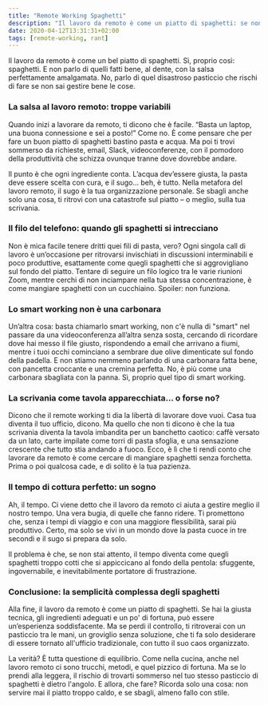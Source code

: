 ```yaml
---
title: "Remote Working Spaghetti"
description: "Il lavoro da remoto è come un piatto di spaghetti: se non lo gestisci bene, finisci per fare un pasticcio."
date: 2020-04-12T13:31:31+02:00
tags: [remote-working, rant]
---
```


Il lavoro da remoto è come un bel piatto di spaghetti. Sì, proprio così: spaghetti. E non parlo di quelli fatti bene, al dente, con la salsa perfettamente amalgamata. No, parlo di quel disastroso pasticcio che rischi di fare se non sai gestire bene le cose.

### La salsa al lavoro remoto: troppe variabili

Quando inizi a lavorare da remoto, ti dicono che è facile. “Basta un laptop, una buona connessione e sei a posto!” Come no. È come pensare che per fare un buon piatto di spaghetti bastino pasta e acqua. Ma poi ti trovi sommerso da richieste, email, Slack, videoconferenze, con il pomodoro della produttività che schizza ovunque tranne dove dovrebbe andare.

Il punto è che ogni ingrediente conta. L’acqua dev’essere giusta, la pasta deve essere scelta con cura, e il sugo… beh, è tutto. Nella metafora del lavoro remoto, il sugo è la tua organizzazione personale. Se sbagli anche solo una cosa, ti ritrovi con una catastrofe sul piatto – o meglio, sulla tua scrivania.

### Il filo del telefono: quando gli spaghetti si intrecciano

Non è mica facile tenere dritti quei fili di pasta, vero? Ogni singola call di lavoro è un’occasione per ritrovarsi invischiati in discussioni interminabili e poco produttive, esattamente come quegli spaghetti che si aggrovigliano sul fondo del piatto. Tentare di seguire un filo logico tra le varie riunioni Zoom, mentre cerchi di non inciampare nella tua stessa concentrazione, è come mangiare spaghetti con un cucchiaino. Spoiler: non funziona.

### Lo smart working non è una carbonara

Un’altra cosa: basta chiamarlo smart working, non c'è nulla di "smart" nel passare da una videoconferenza all’altra senza sosta, cercando di ricordare dove hai messo il file giusto, rispondendo a email che arrivano a fiumi, mentre i tuoi occhi cominciano a sembrare due olive dimenticate sul fondo della padella. E non stiamo nemmeno parlando di una carbonara fatta bene, con pancetta croccante e una cremina perfetta. No, è più come una carbonara sbagliata con la panna. Sì, proprio quel tipo di smart working.

### La scrivania come tavola apparecchiata… o forse no?

Dicono che il remote working ti dia la libertà di lavorare dove vuoi. Casa tua diventa il tuo ufficio, dicono. Ma quello che non ti dicono è che la tua scrivania diventa la tavola imbandita per un banchetto caotico: caffè versato da un lato, carte impilate come torri di pasta sfoglia, e una sensazione crescente che tutto stia andando a fuoco. Ecco, è lì che ti rendi conto che lavorare da remoto è come cercare di mangiare spaghetti senza forchetta. Prima o poi qualcosa cade, e di solito è la tua pazienza.

### Il tempo di cottura perfetto: un sogno

Ah, il tempo. Ci viene detto che il lavoro da remoto ci aiuta a gestire meglio il nostro tempo. Una vera bugia, di quelle che fanno ridere. Ti promettono che, senza i tempi di viaggio e con una maggiore flessibilità, sarai più produttivo. Certo, ma solo se vivi in un mondo dove la pasta cuoce in tre secondi e il sugo si prepara da solo.

Il problema è che, se non stai attento, il tempo diventa come quegli spaghetti troppo cotti che si appiccicano al fondo della pentola: sfuggente, ingovernabile, e inevitabilmente portatore di frustrazione.

### Conclusione: la semplicità complessa degli spaghetti

Alla fine, il lavoro da remoto è come un piatto di spaghetti. Se hai la giusta tecnica, gli ingredienti adeguati e un po' di fortuna, può essere un’esperienza soddisfacente. Ma se perdi il controllo, ti ritroverai con un pasticcio tra le mani, un groviglio senza soluzione, che ti fa solo desiderare di essere tornato all'ufficio tradizionale, con tutto il suo caos organizzato.

La verità? È tutta questione di equilibrio. Come nella cucina, anche nel lavoro remoto ci sono trucchi, metodi, e quel pizzico di fortuna. Ma se lo prendi alla leggera, il rischio di trovarti sommerso nel tuo stesso pasticcio di spaghetti è dietro l'angolo. E allora, che fare? Ricorda solo una cosa: non servire mai il piatto troppo caldo, e se sbagli, almeno fallo con stile.
